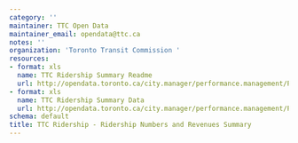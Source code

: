 ```yaml
---
category: ''
maintainer: TTC Open Data
maintainer_email: opendata@ttc.ca
notes: ''
organization: 'Toronto Transit Commission '
resources:
- format: xls
  name: TTC Ridership Summary Readme
  url: http://opendata.toronto.ca/city.manager/performance.management/PM_TTCRidershipNosRevenueSummaryReadme.xls
- format: xls
  name: TTC Ridership Summary Data
  url: http://opendata.toronto.ca/city.manager/performance.management/PM_TTC.xls
schema: default
title: TTC Ridership - Ridership Numbers and Revenues Summary
---
```

